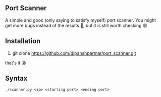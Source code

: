 ## Port Scanner
A simple and good (only saying to satisfy myself) port scanner. You might get more bugs instead of the results :information_desk_person:, but it is still worth checking :smile:

## Installation
1. git clone https://github.com/dipanshparmar/port_scanner.git

that's it :stuck_out_tongue_closed_eyes:

## Syntax
`./scanner.py <ip> <starting port> <ending port>`
